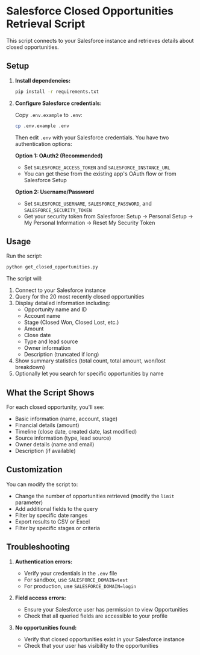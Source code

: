 # Salesforce Closed Opportunities Retrieval Script

This script connects to your Salesforce instance and retrieves details about closed opportunities.

## Setup

1. **Install dependencies:**
   ```bash
   pip install -r requirements.txt
   ```

2. **Configure Salesforce credentials:**
   
   Copy `.env.example` to `.env`:
   ```bash
   cp .env.example .env
   ```
   
   Then edit `.env` with your Salesforce credentials. You have two authentication options:

   **Option 1: OAuth2 (Recommended)**
   - Set `SALESFORCE_ACCESS_TOKEN` and `SALESFORCE_INSTANCE_URL`
   - You can get these from the existing app's OAuth flow or from Salesforce Setup

   **Option 2: Username/Password**
   - Set `SALESFORCE_USERNAME`, `SALESFORCE_PASSWORD`, and `SALESFORCE_SECURITY_TOKEN`
   - Get your security token from Salesforce: Setup → Personal Setup → My Personal Information → Reset My Security Token

## Usage

Run the script:
```bash
python get_closed_opportunities.py
```

The script will:
1. Connect to your Salesforce instance
2. Query for the 20 most recently closed opportunities
3. Display detailed information including:
   - Opportunity name and ID
   - Account name
   - Stage (Closed Won, Closed Lost, etc.)
   - Amount
   - Close date
   - Type and lead source
   - Owner information
   - Description (truncated if long)
4. Show summary statistics (total count, total amount, won/lost breakdown)
5. Optionally let you search for specific opportunities by name

## What the Script Shows

For each closed opportunity, you'll see:
- Basic information (name, account, stage)
- Financial details (amount)
- Timeline (close date, created date, last modified)
- Source information (type, lead source)
- Owner details (name and email)
- Description (if available)

## Customization

You can modify the script to:
- Change the number of opportunities retrieved (modify the `limit` parameter)
- Add additional fields to the query
- Filter by specific date ranges
- Export results to CSV or Excel
- Filter by specific stages or criteria

## Troubleshooting

1. **Authentication errors:**
   - Verify your credentials in the `.env` file
   - For sandbox, use `SALESFORCE_DOMAIN=test`
   - For production, use `SALESFORCE_DOMAIN=login`

2. **Field access errors:**
   - Ensure your Salesforce user has permission to view Opportunities
   - Check that all queried fields are accessible to your profile

3. **No opportunities found:**
   - Verify that closed opportunities exist in your Salesforce instance
   - Check that your user has visibility to the opportunities